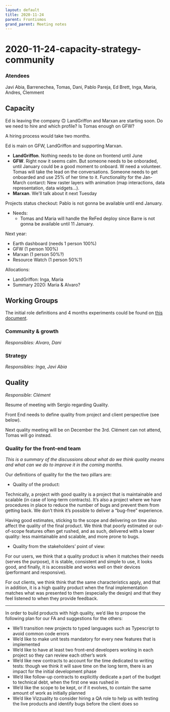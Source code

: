 ```yaml
---
layout: default
title: 2020-11-24
parent: Frontismos
grand_parent: Meeting notes
---
```


# 2020-11-24-capacity-strategy-community

### Atendees
Javi Abia, Barrenechea, Tomas, Dani, Pablo Pareja, Ed Brett, Inga, Maria, Andres, Clemment

## Capacity
Ed is leaving the company 🙃
LandGriffon and Marxan are starting soon. Do we need to hire and which profile?
Is Tomas enough on GFW?

A hiring process would take two months.

Ed is main on GFW, LandGriffon and supporting Marxan.
 - **LandGriffon**. Nothing needs to be done on frontend until June
 - **GFW**. Right now it seems calm. But someone needs to be onboraded, until January could be a good moment to onboard. W need a volunteer.
	Tomas will take the lead on the conversations.
	Someone needs to get onboarded and use 25% of her time to it.
	Functionality for the Jan-March contarct: New raster layers with animation (map interactions, data representation, data widgets...).
 - **Marxan**. We'll talk about it next Tuesday 
	
Projects status checkout:
Pablo is not gonna be available until end January.
  - Needs: 
	  - Tomas and Maria will handle the ReFed deploy since Barre is not gonna be available until 11 January.

Next year:
- Earth dashboard (needs 1 person 100%)
- GFW (1 person 100%)
- Marxan (1 person 50%?)
- Resource Watch (1 person 50%?)

Allocations:
 - LandGriffon: Inga, Maria
 - Summary 2020: Maria & Alvaro?
 

## Working Groups
The initial role definitions and 4 months experiments could be found on [this document](https://docs.google.com/document/d/1fLtHAdbc5DTWHzRI_RM2zY5SzGUDvxpkh9k1id6PSyw/edit).

### Community & growth
*Responsibles: Alvaro, Dani*

### Strategy
*Responsibles: Inga, Javi Abia*

## Quality 
*Responsible: Clément*

Resume of meeting with Sergio regarding Quality.

Front End needs to define quality from project and client perspective (see below).

Next quality meeting will be on December the 3rd. Clément can not attend, Tomas will go instead.

### Quality for the front-end team

_This is a summary of the discussions about what do we think quality means and what can we do to improve it in the coming months._

Our definitions of quality for the the two pillars are:

- Quality of the product:

Technically, a project with good quality is a project that is maintainable and scalable (in case of long-term contracts). It’s also a project where we have procedures in place to reduce the number of bugs and prevent them from getting back. We don’t think it’s possible to deliver a “bug-free” experience.

Having good estimates, sticking to the scope and delivering on time also affect the quality of the final product. We think that poorly estimated or out-of-scope features often get rushed, and as such, delivered with a lower quality: less maintainable and scalable, and more prone to bugs.

- Quality from the stakeholders’ point of view:

For our users, we think that a quality product is when it matches their needs (serves the purpose), it is stable, consistent and simple to use, it looks good, and finally, it is accessible and works well on their devices (performant and responsive).

For out clients, we think think that the same characteristics apply, and that in addition, it is a high quality product when the final implementation matches what was presented to them (especially the design) and that they feel listened to when they provide feedback.

- - -

In order to build products with high quality, we’d like to propose the following plan for our FA and suggestions for the others:
- We’ll transition new projects to typed languages such as Typescript to avoid common code errors
- We’d like to make unit tests mandatory for every new features that is implemented
- We’d like to have at least two front-end developers working in each project so they can review each other’s work
- We’d like new contracts to account for the time dedicated to writing tests: though we think it will save time on the long term, there is an impact for the initial development phase
- We’d like follow-up contracts to explicitly dedicate a part of the budget to technical debt, when the first one was rushed in
- We’d like the scope to be kept, or if it evolves, to contain the same amount of work as initially planned
- We’d like Vizzuality to consider hiring a QA role to help us with testing the live products and identify bugs before the client does so


